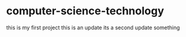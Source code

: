# computer-science-technology
this is my first project
this is an update
its a second update 
something
